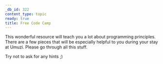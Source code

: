 ```yaml
---
_db_id: 322
content_type: topic
ready: true
title: Free Code Camp
---
```


This wonderful resource will teach you a lot about programming principles. There are a few pieces that will be especially helpful to you during your stay at Umuzi. Please go through all this stuff.

Try not to ask for any hints ;)